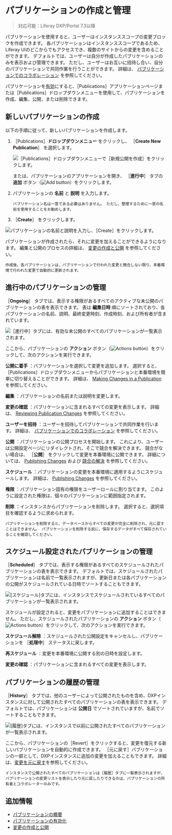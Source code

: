 # パブリケーションの作成と管理

> 対応可能：Liferay DXP/Portal 7.3以降

パブリケーションを使用すると、ユーザーはインスタンススコープの変更ブロックを作成できます。 各パブリケーションはインスタンススコープであるため、Liferay UIのどこからでもアクセスでき、複数のサイトからの変更を含めることができます。 デフォルトでは、ユーザーは自分が作成したパブリケーションのみを表示および管理できます。 ただし、ユーザーはお互いに招待し合い、自分のパブリケーションで共同作業を行うことができます。 詳細は、 [パブリケーションでのコラボレーション](./collaborating-on-publications.md) を参照してください。

パブリケーションを[有効](./enabling-publications.md)にすると、［Publications］アプリケーションページまたは［Publications］ドロップダウンメニューを使用して、パブリケーションを作成、編集、公開、または削除できます。

<a name="creating-a-new-publication" />

## 新しいパブリケーションの作成

以下の手順に従って、新しいパブリケーションを作成します。

1. ［Publications］**ドロップダウンメニュー** をクリックし、 ［**Create New Publication**］ を選択します。

   ![［Publications］ドロップダウンメニューで［新規公開を作成］をクリックします。](./creating-and-managing-publications/images/01.png)

   または、パブリケーションのアプリケーションを開き、 ［**進行中**］ タブの **追加** ボタン（![Add button](../../../images/icon-add.png)）をクリックします。

1. パブリケーションの **名前** と **説明** を入力します。

   ```{note}
   パブリケーション名は一意である必要はありません。 ただし、整理するために一意の名前を使用することをお勧めします。
   ```

1. ［**Create**］ をクリックします。

![パブリケーションの名前と説明を入力し、［Create］をクリックします。](./creating-and-managing-publications/images/02.png)

パブリケーションが作成されたら、それに変更を加えることができるようになります。 編集と公開のプロセスの詳細は、 [変更の作成と公開](./making-and-publishing-changes.md) を参照してください。

```{note}
作成後、各パブリケーションは、パブリケーションで行われた変更と競合しない限り、本番環境で行われた変更で自動的に更新されます。
```

<a name="managing-ongoing-publications" />

## 進行中のパブリケーションの管理

［**Ongoing**］ タブでは、表示する権限があるすべてのアクティブな未公開のパブリケーションの表を表示できます。 表は **編集日時** 順にソートされており、各パブリケーションの名前、説明、最終変更時刻、作成時刻、および所有者が含まれています。

![［進行中］タブには、有効な未公開のすべてのパブリケーションが一覧表示されます。](./creating-and-managing-publications/images/03.png)

ここから、パブリケーションの **アクション** ボタン（![Actions button](../../../images/icon-actions.png)）をクリックして、次のアクションを実行できます。

**公開に着手** ：パブリケーションを選択して変更を追加します。 選択すると、［Publications］ドロップダウンメニューからパブリケーションと本番環境を簡単に切り替えることができます。 詳細は、 [Making Changes in a Publication](./making-and-publishing-changes.md#making-changes-in-a-publication) を参照してください。

**編集** ：パブリケーションの名前または説明を変更します。

**変更の確認** ：パブリケーションに含まれるすべての変更を表示します。 詳細は、 [Reviewing Publication Changes](./making-and-publishing-changes.md#reviewing-publication-changes) を参照してください。

**ユーザーを招待** ：ユーザーを招待してパブリケーションで共同作業を行います。 詳細は、 [パブリケーションでのコラボレーション](./collaborating-on-publications.md) を参照してください。

**公開** ：パブリケーションの公開プロセスを開始します。 これにより、ユーザーは公開設定ページにリダイレクトされ、そこで競合を解決できます。 競合がない場合は、 ［**公開**］ をクリックして変更を本番環境に公開できます。 詳細については、 [Publishing Changes](./making-and-publishing-changes.md#publishing-changes) および [競合の解決](./resolving-conflicts.md) を参照してください。

**スケジュール** ：パブリケーションの変更を本番環境に適用するようにスケジュールします。 詳細は、 [Publishing Changes](./making-and-publishing-changes.md#publishing-changes) を参照してください。

**権限** ：パブリケーション固有の権限をユーザーロールに割り当てます。 このように設定された権限は、個々のパブリケーションに範囲指定されます。 <!--TASK: Link to the permissions article once finished.-->

**削除** ：インスタンスからパブリケーションを削除します。 選択すると、選択項目を確認するように求められます。

```{warning}
パブリケーションを削除すると、データベースからすべての変更が完全に削除され、元に戻すことはできません。 パブリケーションを削除する前に、保存するデータがすべて保存されていることを確認してください。
```

<a name="managing-scheduled-publications" />

## スケジュール設定されたパブリケーションの管理

［**Scheduled**］ タブでは、表示する権限があるすべてのスケジュールされたパブリケーションの表を表示できます。 デフォルトでは、スケジュールされたパブリケーションは名前で一覧表示されますが、更新日または各パブリケーションの公開がスケジュールされている日時でソートすることもできます。

![ [スケジュール]タブには、インスタンスでスケジュールされているすべてのパブリケーションが一覧表示されます。](./creating-and-managing-publications/images/04.png)

スケジュールが設定されると、変更をパブリケーションに追加することはできません。 ただし、スケジュールされたパブリケーションの **アクション** ボタン（![Actions button](../../../images/icon-actions.png)）をクリックして、次のアクションを実行できます。

**スケジュール解除** ：スケジュールされた公開設定をキャンセルし、パブリケーションを ［**処理中**］ ステータスに戻します。

**再スケジュール** ：変更を本番環境に公開する別の日時を設定します。

**変更の確認** ：パブリケーションに含まれるすべての変更を表示します。

<a name="managing-history-of-publications" />

## パブリケーションの履歴の管理

［**History**］ タブでは、他のユーザーによって公開されたものを含め、DXPインスタンスに対して公開されたすべてのパブリケーションの表を表示できます。 デフォルトでは、パブリケーションは **公開日** でソートされていますが、名前でソートすることもできます。

![ [履歴]タブには、インスタンスで以前に公開されたすべてのパブリケーションが一覧表示されます。](./creating-and-managing-publications/images/05.png)

ここから、パブリケーションの［Revert］をクリックすると、変更を復元する新しいパブリケーションを自動的に作成できます。 ［元に戻す］パブリケーションの一部として、DXPインスタンスに追加の変更を加えることもできます。 詳細は、[変更を元に戻す](./reverting-changes.md)を参照してください。

```{note}
インスタンスで公開されたすべてのパブリケーションは［履歴］タブに一覧表示されますが、パブリケーションの変更リストを表示したり元に戻したりできるのは、パブリケーションの所有者とコラボレーターのみです。
```

<a name="additional-information" />

## 追加情報

* [パブリケーションの概要](../publications.md)
* [パブリケーションの有効化](./enabling-publications.md)
* [変更の作成と公開](./making-and-publishing-changes.md)
